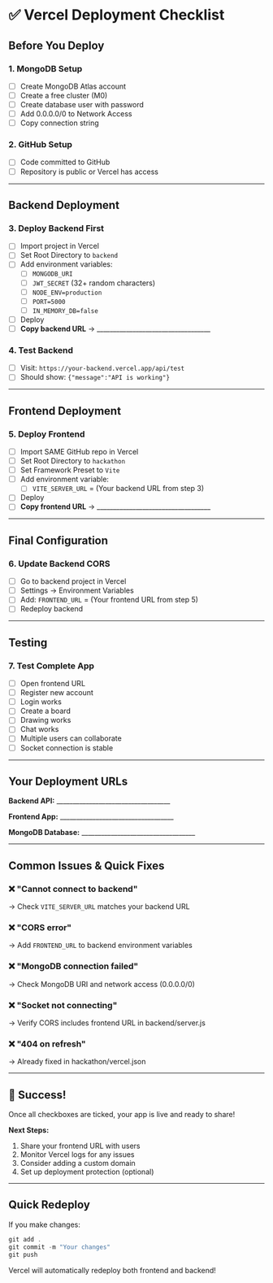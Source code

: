 # ✅ Vercel Deployment Checklist

## Before You Deploy

### 1. MongoDB Setup
- [ ] Create MongoDB Atlas account
- [ ] Create a free cluster (M0)
- [ ] Create database user with password
- [ ] Add 0.0.0.0/0 to Network Access
- [ ] Copy connection string

### 2. GitHub Setup
- [ ] Code committed to GitHub
- [ ] Repository is public or Vercel has access

---

## Backend Deployment

### 3. Deploy Backend First
- [ ] Import project in Vercel
- [ ] Set Root Directory to `backend`
- [ ] Add environment variables:
  - [ ] `MONGODB_URI`
  - [ ] `JWT_SECRET` (32+ random characters)
  - [ ] `NODE_ENV=production`
  - [ ] `PORT=5000`
  - [ ] `IN_MEMORY_DB=false`
- [ ] Deploy
- [ ] **Copy backend URL** → ___________________________________

### 4. Test Backend
- [ ] Visit: `https://your-backend.vercel.app/api/test`
- [ ] Should show: `{"message":"API is working"}`

---

## Frontend Deployment

### 5. Deploy Frontend
- [ ] Import SAME GitHub repo in Vercel
- [ ] Set Root Directory to `hackathon`
- [ ] Set Framework Preset to `Vite`
- [ ] Add environment variable:
  - [ ] `VITE_SERVER_URL` = (Your backend URL from step 3)
- [ ] Deploy
- [ ] **Copy frontend URL** → ___________________________________

---

## Final Configuration

### 6. Update Backend CORS
- [ ] Go to backend project in Vercel
- [ ] Settings → Environment Variables
- [ ] Add: `FRONTEND_URL` = (Your frontend URL from step 5)
- [ ] Redeploy backend

---

## Testing

### 7. Test Complete App
- [ ] Open frontend URL
- [ ] Register new account
- [ ] Login works
- [ ] Create a board
- [ ] Drawing works
- [ ] Chat works
- [ ] Multiple users can collaborate
- [ ] Socket connection is stable

---

## Your Deployment URLs

**Backend API:** ___________________________________

**Frontend App:** ___________________________________

**MongoDB Database:** ___________________________________

---

## Common Issues & Quick Fixes

### ❌ "Cannot connect to backend"
→ Check `VITE_SERVER_URL` matches your backend URL

### ❌ "CORS error"
→ Add `FRONTEND_URL` to backend environment variables

### ❌ "MongoDB connection failed"
→ Check MongoDB URI and network access (0.0.0.0/0)

### ❌ "Socket not connecting"
→ Verify CORS includes frontend URL in backend/server.js

### ❌ "404 on refresh"
→ Already fixed in hackathon/vercel.json

---

## 🎉 Success!

Once all checkboxes are ticked, your app is live and ready to share!

**Next Steps:**
1. Share your frontend URL with users
2. Monitor Vercel logs for any issues
3. Consider adding a custom domain
4. Set up deployment protection (optional)

---

## Quick Redeploy

If you make changes:

```powershell
git add .
git commit -m "Your changes"
git push
```

Vercel will automatically redeploy both frontend and backend!
